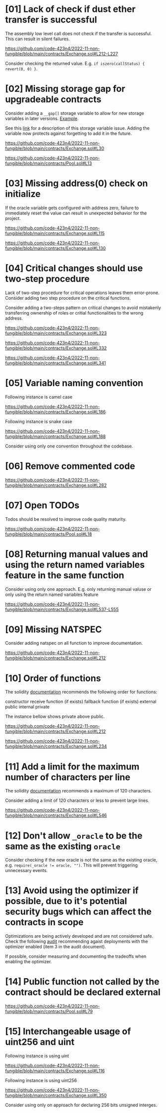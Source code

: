 # [01] Lack of check if dust ether transfer is successful

The assembly low level call does not check if the transfer is successful. This can result in silent failures.

https://github.com/code-423n4/2022-11-non-fungible/blob/main/contracts/Exchange.sol#L212-L227

Consider checking the returned value. E.g. `if iszero(callStatus) { revert(0, 0) }`.

# [02] Missing storage gap for upgradeable contracts

Consider adding a `__gap[]` storage variable to allow for new storage variables in later versions. [Example](https://github.com/code-423n4/2022-08-foundation/blob/main/contracts/mixins/shared/Gap10000.sol).

See this [link](https://docs.openzeppelin.com/contracts/4.x/upgradeable#storage_gaps) for a description of this storage variable issue. Adding the variable now protects against forgetting to add it in the future.

https://github.com/code-423n4/2022-11-non-fungible/blob/main/contracts/Exchange.sol#L30

https://github.com/code-423n4/2022-11-non-fungible/blob/main/contracts/Pool.sol#L13

# [03] Missing address(0) check on initialize

If the oracle variable gets configured with address zero, failure to immediately reset the value can result in unexpected behavior for the project.

https://github.com/code-423n4/2022-11-non-fungible/blob/main/contracts/Exchange.sol#L115

https://github.com/code-423n4/2022-11-non-fungible/blob/main/contracts/Exchange.sol#L130

# [04] Critical changes should use two-step procedure

Lack of two-step procedure for critical operations leaves them error-prone. Consider adding two step procedure on the critical functions.

Consider adding a two-steps pattern on critical changes to avoid mistakenly transferring ownership of roles or critial functionalities to the wrong address.

https://github.com/code-423n4/2022-11-non-fungible/blob/main/contracts/Exchange.sol#L323

https://github.com/code-423n4/2022-11-non-fungible/blob/main/contracts/Exchange.sol#L332

https://github.com/code-423n4/2022-11-non-fungible/blob/main/contracts/Exchange.sol#L341

# [05] Variable naming convention

Following instance is camel case

https://github.com/code-423n4/2022-11-non-fungible/blob/main/contracts/Exchange.sol#L186

Following instance is snake case

https://github.com/code-423n4/2022-11-non-fungible/blob/main/contracts/Exchange.sol#L188

Consider using only one convention throughout the codebase.

# [06] Remove commented code

https://github.com/code-423n4/2022-11-non-fungible/blob/main/contracts/Exchange.sol#L282

# [07] Open TODOs

Todos should be resolved to improve code quality maturity.

https://github.com/code-423n4/2022-11-non-fungible/blob/main/contracts/Pool.sol#L18

# [08] Returning manual values and using the return named variables feature in the same function

Consider using only one approach. E.g. only returning manual valuse or only using the return named variables feature

https://github.com/code-423n4/2022-11-non-fungible/blob/main/contracts/Exchange.sol#L537-L555

# [09] Missing NATSPEC

Consider adding natspec on all function to improve documentation.

https://github.com/code-423n4/2022-11-non-fungible/blob/main/contracts/Exchange.sol#L212

# [10] Order of functions

The solidity [documentation](https://docs.soliditylang.org/en/v0.8.17/style-guide.html#order-of-functions) recommends the following order for functions:

constructor
receive function (if exists)
fallback function (if exists)
external
public
internal
private

The instance bellow shows private above public.

https://github.com/code-423n4/2022-11-non-fungible/blob/main/contracts/Exchange.sol#L212

https://github.com/code-423n4/2022-11-non-fungible/blob/main/contracts/Exchange.sol#L234

# [11] Add a limit for the maximum number of characters per line

The solidity [documentation](https://docs.soliditylang.org/en/v0.8.17/style-guide.html#maximum-line-length) recommends a maximum of 120 characters.

Consider adding a limit of 120 characters or less to prevent large lines.

https://github.com/code-423n4/2022-11-non-fungible/blob/main/contracts/Exchange.sol#L546

# [12] Don't allow `_oracle` to be the same as the existing `oracle`

Consider checking if the new oracle is not the same as the existing oracle, e.g. `require(_oracle != oracle, "")`. This will prevent triggering unnecessary events.

# [13] Avoid using the optimizer if possible, due to it's potential security bugs which can affect the contracts in scope

Optimizations are being actively developed and are not considered safe. Check the following [audit](https://github.com/trailofbits/publications/blob/master/reviews/SeaportProtocol.pdf) recommending agaist deployments with the optimizer enabled (item 3 in the audit document).

If possible, consider measuring and documenting the tradeoffs when enabling the optimizer.

# [14] Public function not called by the contract should be declared external

https://github.com/code-423n4/2022-11-non-fungible/blob/main/contracts/Pool.sol#L79

# [15] Interchangeable usage of uint256 and uint

Following instance is using uint

https://github.com/code-423n4/2022-11-non-fungible/blob/main/contracts/Exchange.sol#L116

Following instance is using uint256

https://github.com/code-423n4/2022-11-non-fungible/blob/main/contracts/Exchange.sol#L350

Consider using only on approach for declaring 256 bits unsigned interges.
